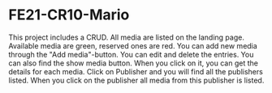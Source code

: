 ﻿# FE21-CR10-Mario

This project includes a CRUD. All media are listed on the landing page. Available media are green, reserved ones are red. You can add new media through the "Add media"-button. You can edit and delete the entries. You can also find the show media button. When you click on it, you can get the details for each media. Click on Publisher and you will find all the publishers listed. When you click on the publisher all media from this publisher is listed.
